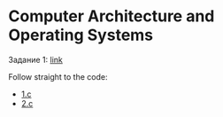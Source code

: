 # Computer Architecture and Operating Systems

Задание 1: [link](./homework-1)

Follow straight to the code:
- [1.c](./homework-1/task-1/1.c)
- [2.c](./homework-1/task-2/2.c)
